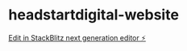 # headstartdigital-website

[Edit in StackBlitz next generation editor ⚡️](https://stackblitz.com/~/github.com/jjdnavares/headstartdigital-website)